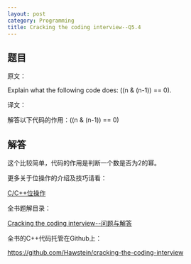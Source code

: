 ```yaml
---
layout: post
category: Programming
title: Cracking the coding interview--Q5.4
---
```


## 题目

原文：

Explain what the following code does: ((n & (n-1)) == 0).

译文：

解答以下代码的作用：((n & (n-1)) == 0)

## 解答

这个比较简单，代码的作用是判断一个数是否为2的幂。

更多关于位操作的介绍及技巧请看：

[C/C++位操作](/posts/bit-manipulation.html)

全书题解目录：

[Cracking the coding interview--问题与解答](/posts/ctci-solutions-contents.html)

全书的C++代码托管在Github上：

<https://github.com/Hawstein/cracking-the-coding-interview>

